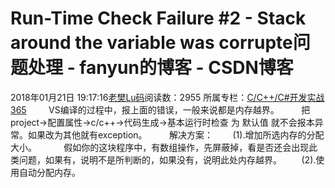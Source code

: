 # Run-Time Check Failure #2 - Stack around the variable  was corrupte问题处理 - fanyun的博客 - CSDN博客
2018年01月21日 19:17:16[老樊Lu码](https://me.csdn.net/fanyun_01)阅读数：2955
所属专栏：[C/C++/C#开发实战365](https://blog.csdn.net/column/details/c-plus-plus-01.html)
        VS编译的过程中，报上面的错误，一般来说都是内存越界。
        把 project->配置属性->c/c++->代码生成->基本运行时检查 为 默认值 就不会报本异常。如果改为其他就有exception。
        解决方案：
       (1).增加所选内存的分配大小。
          假如你的这块程序中，有数组操作，先屏蔽掉，看是否还会出现此类问题，如果有，说明不是所判断的，如果没有，说明此处内存越界。
       (2).使用自动分配内存。
